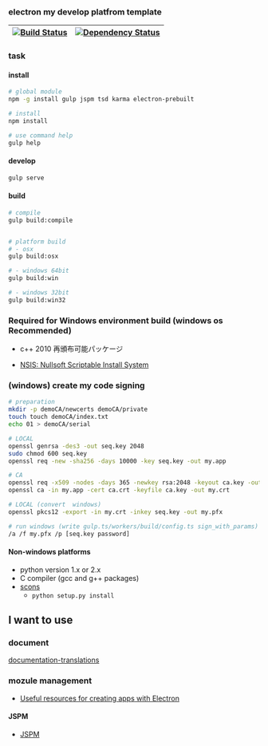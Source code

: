 ### electron my develop platfrom template

|[![Build Status](https://travis-ci.org/MSakamaki/electron-dev-platform.svg?branch=master)](https://travis-ci.org/MSakamaki/electron-dev-platform)|[![Dependency Status](https://gemnasium.com/MSakamaki/electron-dev-platform.svg)](https://gemnasium.com/MSakamaki/electron-dev-platform)|
|:-:|:-:|

### task

#### install

```sh
# global module
npm -g install gulp jspm tsd karma electron-prebuilt

# install
npm install

# use command help
gulp help
```

#### develop

```sh
gulp serve
```

#### build

```sh
# compile
gulp build:compile


# platform build 
# - osx
gulp build:osx

# - windows 64bit
gulp build:win

# - windows 32bit
gulp build:win32

```

### Required for Windows environment build (windows os Recommended)

 - c++ 2010 再頒布可能パッケージ
 + [NSIS: Nullsoft Scriptable Install System](https://sourceforge.net/projects/nsis/)


### (windows) create my code signing

```sh
# preparation
mkdir -p demoCA/newcerts demoCA/private
touch touch demoCA/index.txt
echo 01 > demoCA/serial

# LOCAL
openssl genrsa -des3 -out seq.key 2048
sudo chmod 600 seq.key
openssl req -new -sha256 -days 10000 -key seq.key -out my.app

# CA
openssl req -x509 -nodes -days 365 -newkey rsa:2048 -keyout ca.key -out ca.crt
openssl ca -in my.app -cert ca.crt -keyfile ca.key -out my.crt

# LOCAL (convert  windows)
openssl pkcs12 -export -in my.crt -inkey seq.key -out my.pfx

# run windows (write gulp.ts/workers/build/config.ts sign_with_params)
/a /f my.pfx /p [seq.key password]
```

#### Non-windows platforms

 + python version 1.x or 2.x
 + C compiler (gcc and g++ packages)
 + [scons](http://www.scons.org/)
   + `python setup.py install`

## I want to use

### document

[documentation-translations](https://github.com/atom/electron#documentation-translations)

### mozule management

 + [Useful resources for creating apps with Electron](https://github.com/sindresorhus/awesome-electron)

#### JSPM

 + [JSPM](http://jspm.io)
